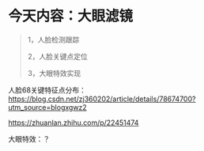 # 今天内容：大眼滤镜

> 1，人脸检测跟踪
>
> 2，人脸关键点定位
>
> 3，大眼特效实现



人脸68关键特征点分布： https://blog.csdn.net/zj360202/article/details/78674700?utm_source=blogxgwz2

https://zhuanlan.zhihu.com/p/22451474



大眼特效：？